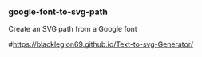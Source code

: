 ### google-font-to-svg-path
Create an SVG path from a Google font

#https://blacklegion69.github.io/Text-to-svg-Generator/
